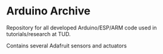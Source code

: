 # Arduino Archive
Repository for all developed Arduino/ESP/ARM code used in tutorials/research at TUD. 

Contains several Adafruit sensors and actuators
